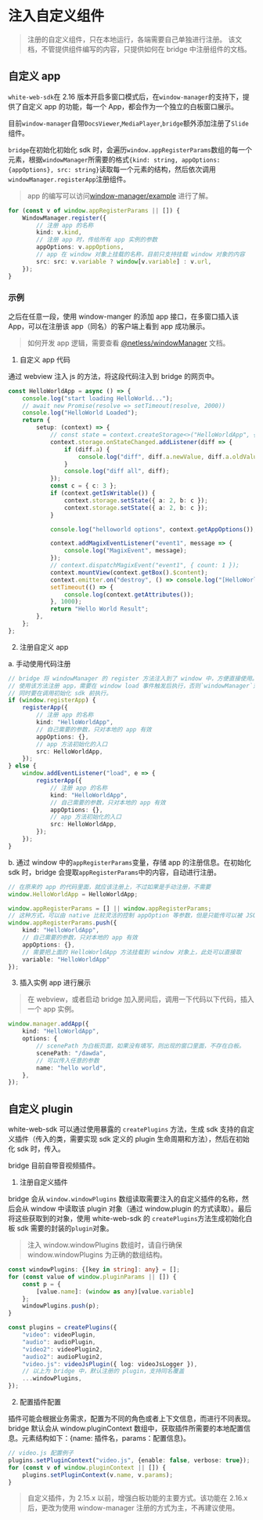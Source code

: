 # 注入自定义组件

>注册的自定义组件，只在本地运行，各端需要自己单独进行注册。
>该文档，不管提供组件编写的内容，只提供如何在 bridge 中注册组件的文档。
## 自定义 app

`white-web-sdk`在 2.16 版本开启多窗口模式后，在`window-manager`的支持下，提供了自定义 app 的功能，每一个 App，都会作为一个独立的白板窗口展示。

目前`window-manager`自带`DocsViewer`,`MediaPlayer`,`bridge`额外添加注册了`Slide`组件。

`bridge`在初始化初始化 sdk 时，会遍历`window.appRegisterParams`数组的每一个元素，根据`windowManager`所需要的格式`{kind: string, appOptions:{appOptions}, src: string}`读取每一个元素的结构，然后依次调用`windowManager.registerApp`注册组件。

>app 的编写可以访问[window-manager/example](https://github.com/netless-io/window-manager/tree/master/example) 进行了解。

```typescript
for (const v of window.appRegisterParams || []) {
    WindowManager.register({
        // 注册 app 的名称
        kind: v.kind,
        // 注册 app 时，传给所有 app 实例的参数
        appOptions: v.appOptions,
        // app 在 window 对象上挂载的名称，目前只支持挂载 window 对象的内容
        src: src: v.variable ? window[v.variable] : v.url,
    });
}
```

### 示例

之后在任意一段，使用 window-manger 的添加 app 接口，在多窗口插入该 App，可以在注册该 app（同名）的客户端上看到 app 成功展示。

> 如何开发 app 逻辑，需要查看 [@netless/windowManager](https://github.com/netless-io/window-manager) 文档。

1. 自定义 app 代码

通过 webview 注入 js 的方法，将这段代码注入到 bridge 的网页中。

```typescript
const HelloWorldApp = async () => {
    console.log("start loading HelloWorld...");
    // await new Promise(resolve => setTimeout(resolve, 2000))
    console.log("HelloWorld Loaded");
    return {
        setup: (context) => {
            // const state = context.createStorage<>("HelloWorldApp", { a: 1 });
            context.storage.onStateChanged.addListener(diff => {
                if (diff.a) {
                    console.log("diff", diff.a.newValue, diff.a.oldValue);
                }
                console.log("diff all", diff);
            });
            const c = { c: 3 };
            if (context.getIsWritable()) {
                context.storage.setState({ a: 2, b: c });
                context.storage.setState({ a: 2, b: c });
            }

            console.log("helloworld options", context.getAppOptions());

            context.addMagixEventListener("event1", message => {
                console.log("MagixEvent", message);
            });
            // context.dispatchMagixEvent("event1", { count: 1 });
            context.mountView(context.getBox().$content);
            context.emitter.on("destroy", () => console.log("[HelloWorld]: destroy"));
            setTimeout(() => {
                console.log(context.getAttributes());
            }, 1000);
            return "Hello World Result";
        },
    };
};
```

2. 注册自定义 app


a. 手动使用代码注册
```typescript
// bridge 将 windowManager 的 register 方法注入到了 window 中，方便直接使用。
// 使用该方法注册 app，需要在 window load 事件触发后执行，否则`windowManager`对象，还没有挂载到`window`上，无法手动注册。
// 同时要在调用初始化 sdk 前执行。
if (window.registerApp) {
    registerApp({
        // 注册 app 的名称
        kind: "HelloWorldApp",
        // 自己需要的参数，只对本地的 app 有效
        appOptions: {},
        // app 方法初始化的入口
        src: HelloWorldApp,
    });
} else {
    window.addEventListener("load", e => {
        registerApp({
            // 注册 app 的名称
            kind: "HelloWorldApp",
            // 自己需要的参数，只对本地的 app 有效
            appOptions: {},
            // app 方法初始化的入口
            src: HelloWorldApp,
        });
    });
}
```


b. 通过 window 中的`appRegisterParams`变量，存储 app 的注册信息。在初始化 sdk 时，bridge 会提取`appRegisterParams`中的内容，自动进行注册。

```typescript
// 在原来的 app 的代码里面，就应该注册上，不过如果是手动注册，不需要
window.HelloWorldApp = HelloWorldApp;

window.appRegisterParams = [] || window.appRegisterParams;
// 这种方式，可以由 native 比较灵活的控制 appOption 等参数，但是只能传可以被 JSON 化的数据。
window.appRegisterParams.push({
    kind: "HelloWorldApp",
    // 自己需要的参数，只对本地的 app 有效
    appOptions: {},
    // 需要把上面的 HelloWorldApp 方法挂载到 window 对象上，此处可以直接取
    variable: "HelloWorldApp"
});
```


3. 插入实例 app 进行展示

> 在 webview，或者启动 bridge 加入房间后，调用一下代码以下代码，插入一个 app 实例。

```typescript
window.manager.addApp({
    kind: "HelloWorldApp",
    options: {
        // scenePath 为白板页面，如果没有填写，则出现的窗口里面，不存在白板。
        scenePath: "/dawda",
        // 可以传入任意的参数
        name: "hello world",
    },
});
```

## 自定义 plugin

white-web-sdk 可以通过使用暴露的 `createPlugins` 方法，生成 sdk 支持的自定义插件（传入的类，需要实现 sdk 定义的 plugin 生命周期和方法），然后在初始化 sdk 时，传入。

bridge 目前自带音视频插件。

1. 注册自定义插件

bridge 会从 `window.windowPlugins` 数组读取需要注入的自定义插件的名称，然后会从 window 中读取该 plugin 对象（通过 window.plugin 的方式读取）。最后将这些获取到的对象，使用 white-web-sdk 的 `createPlugins`方法生成初始化白板 sdk 需要的封装的`plugin`对象。

>注入 window.windowPlugins 数组时，请自行确保 window.windowPlugins 为正确的数组结构。

```typescript
const windowPlugins: {[key in string]: any} = [];
for (const value of window.pluginParams || []) {
    const p = {
        [value.name]: (window as any)[value.variable]
    };
    windowPlugins.push(p);
}

const plugins = createPlugins({
    "video": videoPlugin,
    "audio": audioPlugin,
    "video2": videoPlugin2,
    "audio2": audioPlugin2,
    "video.js": videoJsPlugin({ log: videoJsLogger }),
    // 以上为 bridge 中，默认注册的 plugin，支持同名覆盖
    ...windowPlugins,
});
```

2. 配置插件配置

插件可能会根据业务需求，配置为不同的角色或者上下文信息，而进行不同表现。bridge 默认会从 window.pluginContext 数组中，获取插件所需要的本地配置信息。元素结构如下：{name: 插件名，params：配置信息}。

```typescript
// video.js 配置例子
plugins.setPluginContext("video.js", {enable: false, verbose: true});
for (const v of window.pluginContext || []) {
    plugins.setPluginContext(v.name, v.params);
}
```

>自定义插件，为 2.15.x 以前，增强白板功能的主要方式。该功能在 2.16.x 后，更改为使用 window-manager 注册的方式为主，不再建议使用。